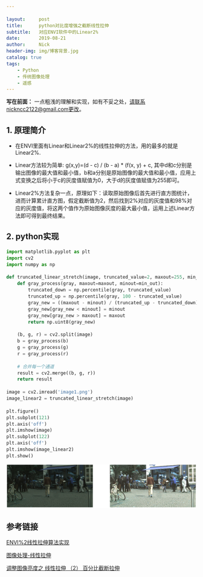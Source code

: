 ```yaml
---

layout:     post
title:      python对比度增强之截断线性拉伸
subtitle:   对应ENVI软件中的Linear2%
date:       2019-08-21
author:     Nick
header-img: img/博客背景.jpg
catalog: true
tags:
    - Python
    - 传统图像处理
    - 遥感
---
```


**写在前面：** 一点粗浅的理解和实现，如有不妥之处，请联系nickncc2122@gmail.com更改。

## 1. 原理简介

* 在ENVI里面有Linear和Linear2%的线性拉伸的方法，用的最多的就是Linear2%.

* Linear方法较为简单: g(x,y)=(d - c) / (b - a) * (f(x, y) + c, 其中d和c分别是输出图像的最大值和最小值，b和a分别是原始图像的最大值和最小值，应用上式变换之后将小于c的灰度值赋值为0，大于d的灰度值赋值为255即可。

* Linear2%方法复杂一点，原理如下：读取原始图像后首先进行直方图统计，进而计算累计直方图，假定截断值为2，然后找到2%对应的灰度值和98%对应的灰度值，将这两个值作为原始图像灰度的最大最小值，运用上述Linear方法即可得到最终结果。

## 2. python实现

```python
import matplotlib.pyplot as plt
import cv2
import numpy as np

def truncated_linear_stretch(image, truncated_value=2, maxout=255, min_out=0):
    def gray_process(gray, maxout=maxout, minout=min_out):
        truncated_down = np.percentile(gray, truncated_value)
        truncated_up = np.percentile(gray, 100 - truncated_value)
        gray_new = ((maxout - minout) / (truncated_up - truncated_down)) * gray
        gray_new[gray_new < minout] = minout
        gray_new[gray_new > maxout] = maxout
        return np.uint8(gray_new)

    (b, g, r) = cv2.split(image)
    b = gray_process(b)
    g = gray_process(g)
    r = gray_process(r)

    # 合并每一个通道
    result = cv2.merge((b, g, r))
    return result

image = cv2.imread('image1.png')
image_linear2 = truncated_linear_stretch(image)

plt.figure()
plt.subplot(121)
plt.axis('off')
plt.imshow(image)
plt.subplot(122)
plt.axis('off')
plt.imshow(image_linear2)
plt.show()
```

![img](/img/2019-08-21-1.png)

## 参考链接

[ENVI%2线性拉伸算法实现](https://blog.csdn.net/HB_Programmer/article/details/82020703)

[图像处理-线性拉伸](https://blog.csdn.net/LEILEI18A/article/details/80180483)

[调整图像亮度之 线性拉伸 （2） 百分比截断拉伸](https://blog.csdn.net/chijingjing/article/details/79942881)

